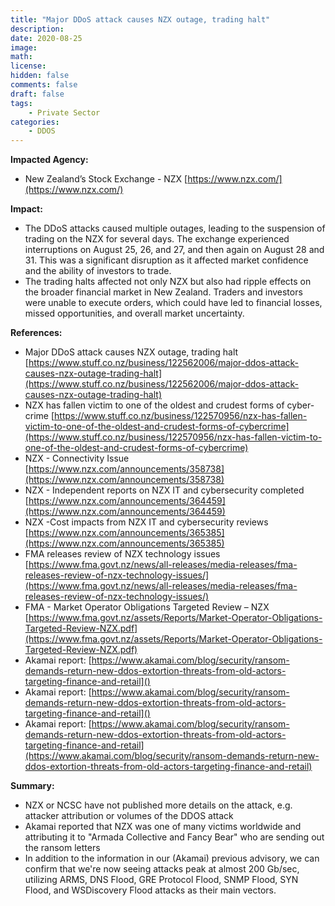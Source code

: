 ```yaml
---
title: "Major DDoS attack causes NZX outage, trading halt"
description: 
date: 2020-08-25
image: 
math: 
license: 
hidden: false
comments: false
draft: false
tags: 
    - Private Sector
categories:
    - DDOS
---
```

**Impacted Agency:**
* New Zealand’s Stock Exchange - NZX [https://www.nzx.com/](https://www.nzx.com/)

**Impact:**
* The DDoS attacks caused multiple outages, leading to the suspension of trading on the NZX for several days. The exchange experienced interruptions on August 25, 26, and 27, and then again on August 28 and 31. This was a significant disruption as it affected market confidence and the ability of investors to trade.
* The trading halts affected not only NZX but also had ripple effects on the broader financial market in New Zealand. Traders and investors were unable to execute orders, which could have led to financial losses, missed opportunities, and overall market uncertainty.


**References:**
* Major DDoS attack causes NZX outage, trading halt [https://www.stuff.co.nz/business/122562006/major-ddos-attack-causes-nzx-outage-trading-halt](https://www.stuff.co.nz/business/122562006/major-ddos-attack-causes-nzx-outage-trading-halt)
* NZX has fallen victim to one of the oldest and crudest forms of cyber-crime [https://www.stuff.co.nz/business/122570956/nzx-has-fallen-victim-to-one-of-the-oldest-and-crudest-forms-of-cybercrime](https://www.stuff.co.nz/business/122570956/nzx-has-fallen-victim-to-one-of-the-oldest-and-crudest-forms-of-cybercrime)
* NZX - Connectivity Issue [https://www.nzx.com/announcements/358738](https://www.nzx.com/announcements/358738)
* NZX - Independent reports on NZX IT and cybersecurity completed [https://www.nzx.com/announcements/364459](https://www.nzx.com/announcements/364459)
* NZX -Cost impacts from NZX IT and cybersecurity reviews [https://www.nzx.com/announcements/365385](https://www.nzx.com/announcements/365385)
* FMA releases review of NZX technology issues [https://www.fma.govt.nz/news/all-releases/media-releases/fma-releases-review-of-nzx-technology-issues/](https://www.fma.govt.nz/news/all-releases/media-releases/fma-releases-review-of-nzx-technology-issues/)
* FMA - Market Operator Obligations
Targeted Review – NZX [https://www.fma.govt.nz/assets/Reports/Market-Operator-Obligations-Targeted-Review-NZX.pdf](https://www.fma.govt.nz/assets/Reports/Market-Operator-Obligations-Targeted-Review-NZX.pdf)
* Akamai report: [https://www.akamai.com/blog/security/ransom-demands-return-new-ddos-extortion-threats-from-old-actors-targeting-finance-and-retail]()
* Akamai report: [https://www.akamai.com/blog/security/ransom-demands-return-new-ddos-extortion-threats-from-old-actors-targeting-finance-and-retail]()
* Akamai report: [https://www.akamai.com/blog/security/ransom-demands-return-new-ddos-extortion-threats-from-old-actors-targeting-finance-and-retail](https://www.akamai.com/blog/security/ransom-demands-return-new-ddos-extortion-threats-from-old-actors-targeting-finance-and-retail)

**Summary:**
* NZX or NCSC have not published more details on the attack, e.g. attacker attribution or volumes of the DDOS attack
* Akamai reported that NZX was one of many victims worldwide and attributing it to "Armada Collective and Fancy Bear" who are sending out the ransom letters
* In addition to the information in our (Akamai) previous advisory, we can confirm that we're now seeing attacks peak at almost 200 Gb/sec, utilizing ARMS, DNS Flood, GRE Protocol Flood, SNMP Flood, SYN Flood, and WSDiscovery Flood attacks as their main vectors. 
